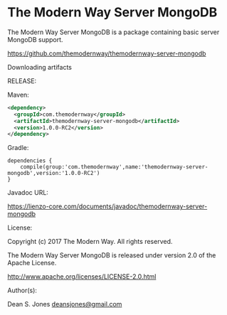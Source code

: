 The Modern Way Server MongoDB
======

The Modern Way Server MongoDB is a package containing basic server MongoDB support.

https://github.com/themodernway/themodernway-server-mongodb

Downloading artifacts

RELEASE:

Maven:
```xml
<dependency>
  <groupId>com.themodernway</groupId>
  <artifactId>themodernway-server-mongodb</artifactId>
  <version>1.0.0-RC2</version>
</dependency>
```
Gradle:

```
dependencies {
    compile(group:'com.themodernway',name:'themodernway-server-mongodb',version:'1.0.0-RC2')
}
```
Javadoc URL:

https://lienzo-core.com/documents/javadoc/themodernway-server-mongodb

License:

Copyright (c) 2017 The Modern Way. All rights reserved.

The Modern Way Server MongoDB is released under version 2.0 of the Apache License.

http://www.apache.org/licenses/LICENSE-2.0.html

Author(s):

Dean S. Jones
deansjones@gmail.com